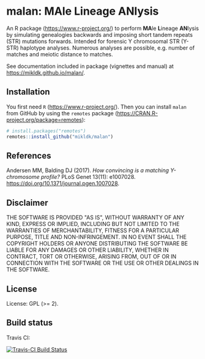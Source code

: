 # malan: MAle Lineage ANlysis

An R package (<https://www.r-project.org/>) to perform **MA**le **L**ineage **AN**lysis 
by simulating genealogies backwards and 
imposing short tandem repeats (STR) mutations forwards. 
Intended for forensic Y chromosomal STR (Y-STR) haplotype analyses. 
Numerous analyses are possible, e.g. number of matches and meiotic distance to matches.

See documentation included in package (vignettes and manual) at <https://mikldk.github.io/malan/>.

## Installation

You first need `R` (<https://www.r-project.org/>). 
Then you can install `malan` from GitHub by using the `remotes` package (<https://CRAN.R-project.org/package=remotes>):

``` r
# install.packages("remotes")
remotes::install_github("mikldk/malan")
```

## References

Andersen MM, Balding DJ (2017). *How convincing is a matching Y-chromosome profile?* 
PLoS Genet 13(11): e1007028. <https://doi.org/10.1371/journal.pgen.1007028>.

## Disclaimer

THE SOFTWARE IS PROVIDED "AS IS", WITHOUT WARRANTY OF ANY KIND, EXPRESS OR IMPLIED, INCLUDING BUT NOT LIMITED TO THE WARRANTIES OF MERCHANTABILITY, FITNESS FOR A PARTICULAR PURPOSE, TITLE AND NON-INFRINGEMENT. IN NO EVENT SHALL THE COPYRIGHT HOLDERS OR ANYONE DISTRIBUTING THE SOFTWARE BE LIABLE FOR ANY DAMAGES OR OTHER LIABILITY, WHETHER IN CONTRACT, TORT OR OTHERWISE, ARISING FROM, OUT OF OR IN CONNECTION WITH THE SOFTWARE OR THE USE OR OTHER DEALINGS IN THE SOFTWARE.

## License

License: GPL (>= 2).

## Build status

Travis CI:

[![Travis-CI Build Status](https://travis-ci.org/mikldk/malan.svg?branch=master)](https://travis-ci.org/mikldk/malan)

